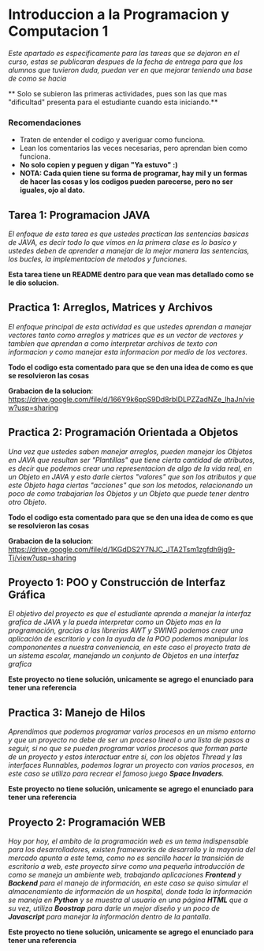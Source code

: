 # Introduccion a la Programacion y Computacion 1

_Este apartado es especificamente para las tareas que se dejaron en el curso, estas se publicaran despues de la fecha de entrega para que los alumnos que tuvieron duda, puedan ver en que mejorar teniendo una base de como se hacia_

** Solo se subieron las primeras actividades, pues son las que mas "dificultad" presenta para el estudiante cuando esta iniciando.**


### Recomendaciones
- Traten de entender el codigo y averiguar como funciona.
- Lean los comentarios las veces necesarias, pero aprendan bien como funciona.
- **No solo copien y peguen y digan "Ya estuvo" :)**
- **NOTA: Cada quien tiene su forma de programar, hay mil y un formas de hacer las cosas y los codigos pueden parecerse, pero no ser iguales, ojo al dato.**

## Tarea 1: Programacion JAVA
_El enfoque de esta tarea es que ustedes practican las sentencias basicas de JAVA, es decir todo lo que vimos en la primera clase es lo basico y ustedes deben de aprender a manejar de la mejor manera las sentencias, los bucles, la implementacion de metodos y funciones._

**Esta tarea tiene un README dentro para que vean mas detallado como se le dio solucion.**

## Practica 1: Arreglos, Matrices y Archivos
_El enfoque principal de esta actividad es que ustedes aprendan a manejar vectores tanto como arreglos y matrices que es un vector de vectores y tambien que aprendan a como interpretar archivos de texto con informacion y como manejar esta informacion por medio de los vectores._

**Todo el codigo esta comentado para que se den una idea de como es que se resolvieron las cosas**

**Grabacion de la solucion**: https://drive.google.com/file/d/166Y9k6ppS9Dd8rbIDLPZZadNZe_lhaJn/view?usp=sharing

## Practica 2: Programación Orientada a Objetos
_Una vez que ustedes saben manejar arreglos, pueden manejar los Objetos en JAVA que resultan ser "Plantillas" que tiene cierta cantidad de atributos, es decir que podemos crear una representacion de algo de la vida real, en un Objeto en JAVA y esto darle ciertos "valores" que son los atributos y que este Objeto haga ciertas "acciones" que son los metodos, relacionando un poco de como trabajarian los Objetos y un Objeto que puede tener dentro otro Objeto._

**Todo el codigo esta comentado para que se den una idea de como es que se resolvieron las cosas**

**Grabacion de la solucion**: https://drive.google.com/file/d/1KGdDS2Y7NJC_JTA2Tsm1zgfdh9jg9-Tj/view?usp=sharing

## Proyecto 1: POO y Construcción de Interfaz Gráfica
_El objetivo del proyecto es que el estudiante aprenda a manejar la interfaz grafica de JAVA y la pueda interpretar como un Objeto mas en la programación, gracias a las librerias AWT y SWING podemos crear una aplicación de escritorio y con la ayuda de la POO podemos manipular los compononentes a nuestra conveniencia, en este caso el proyecto trata de un sistema escolar, manejando un conjunto de Objetos en una interfaz grafica_

**Este proyecto no tiene solución, unicamente se agrego el enunciado para tener una referencia**

## Practica 3: Manejo de Hilos
_Aprendimos que podemos programar varios procesos en un mismo entorno y que un proyecto no debe de ser un proceso lineal o una lista de pasos a seguir, si no que se pueden programar varios procesos que forman parte de un proyecto y estos interactuar entre si, con los objetos Thread y las interfaces Runnables, podemos lograr un proyecto con varios procesos, en este caso se utilizo para recrear el famoso juego **Space Invaders**._

**Este proyecto no tiene solución, unicamente se agrego el enunciado para tener una referencia**

## Proyecto 2: Programación WEB
_Hoy por hoy, el ambito de la programación web es un tema indispensable para los desarrolladores, existen frameworks de desarrollo y la mayoria del mercado apunta a este tema, como no es sencillo hacer la transición de escritorio a web, este proyecto sirve como una pequeña introducción de como se maneja un ambiente web, trabajando aplicaciones **Frontend** y **Backend** para el manejo de información, en este caso se quiso simular el almacenamiento de información de un hospital, donde toda la información se maneja en **Python** y se muestra al usuario en una página **HTML** que a su vez, utiliza **Boostrap** para darle un mejor diseño y un poco de **Javascript** para manejar la información dentro de la pantalla._

**Este proyecto no tiene solución, unicamente se agrego el enunciado para tener una referencia**
